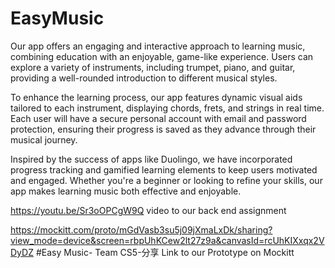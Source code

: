 # EasyMusic
Our app offers an engaging and interactive approach to learning music, combining education with an enjoyable, game-like experience. Users can explore a variety of instruments, including trumpet, piano, and guitar, providing a well-rounded introduction to different musical styles.

To enhance the learning process, our app features dynamic visual aids tailored to each instrument, displaying chords, frets, and strings in real time. Each user will have a secure personal account with email and password protection, ensuring their progress is saved as they advance through their musical journey.

Inspired by the success of apps like Duolingo, we have incorporated progress tracking and gamified learning elements to keep users motivated and engaged. Whether you're a beginner or looking to refine your skills, our app makes learning music both effective and enjoyable.

https://youtu.be/Sr3oOPCgW9Q video to our back end assignment


https://mockitt.com/proto/mGdVasb3su5j09jXmaLxDk/sharing?view_mode=device&screen=rbpUhKCew2lt27z9a&canvasId=rcUhKIXxqx2VDyDZ #Easy Music- Team CS5-分享 Link to our Prototype on Mockitt
